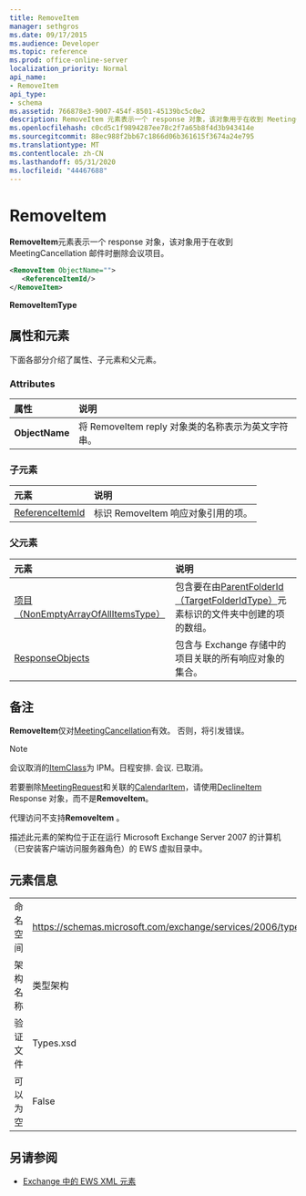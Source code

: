 ```yaml
---
title: RemoveItem
manager: sethgros
ms.date: 09/17/2015
ms.audience: Developer
ms.topic: reference
ms.prod: office-online-server
localization_priority: Normal
api_name:
- RemoveItem
api_type:
- schema
ms.assetid: 766878e3-9007-454f-8501-45139bc5c0e2
description: RemoveItem 元素表示一个 response 对象，该对象用于在收到 MeetingCancellation 邮件时删除会议项目。
ms.openlocfilehash: c0cd5c1f9894287ee78c2f7a65b8f4d3b943414e
ms.sourcegitcommit: 88ec988f2bb67c1866d06b361615f3674a24e795
ms.translationtype: MT
ms.contentlocale: zh-CN
ms.lasthandoff: 05/31/2020
ms.locfileid: "44467688"
---
```

# <a name="removeitem"></a>RemoveItem

**RemoveItem**元素表示一个 response 对象，该对象用于在收到 MeetingCancellation 邮件时删除会议项目。 
  
```xml
<RemoveItem ObjectName="">
   <ReferenceItemId/>
</RemoveItem>
```

 **RemoveItemType**
## <a name="attributes-and-elements"></a>属性和元素

下面各部分介绍了属性、子元素和父元素。
  
### <a name="attributes"></a>Attributes

|**属性**|**说明**|
|:-----|:-----|
|**ObjectName** <br/> |将 RemoveItem reply 对象类的名称表示为英文字符串。  <br/> |
   
### <a name="child-elements"></a>子元素

|**元素**|**说明**|
|:-----|:-----|
|[ReferenceItemId](referenceitemid.md) <br/> |标识 RemoveItem 响应对象引用的项。  <br/> |
   
### <a name="parent-elements"></a>父元素

|**元素**|**说明**|
|:-----|:-----|
|[项目（NonEmptyArrayOfAllItemsType）](items-nonemptyarrayofallitemstype.md) <br/> |包含要在由[ParentFolderId （TargetFolderIdType）](parentfolderid-targetfolderidtype.md)元素标识的文件夹中创建的项的数组。  <br/> |
|[ResponseObjects](responseobjects.md) <br/> |包含与 Exchange 存储中的项目关联的所有响应对象的集合。  <br/> |
   
## <a name="remarks"></a>备注

 **RemoveItem**仅对[MeetingCancellation](meetingcancellation.md)有效。 否则，将引发错误。
  
> [!NOTE]
> 会议取消的[ItemClass](itemclass.md)为 IPM。日程安排. 会议. 已取消。 
  
若要删除[MeetingRequest](meetingrequest.md)和关联的[CalendarItem](calendaritem.md)，请使用[DeclineItem](declineitem.md) Response 对象，而不是**RemoveItem**。
  
 代理访问不支持**RemoveItem** 。 
  
描述此元素的架构位于正在运行 Microsoft Exchange Server 2007 的计算机（已安装客户端访问服务器角色）的 EWS 虚拟目录中。
  
## <a name="element-information"></a>元素信息

|||
|:-----|:-----|
|命名空间  <br/> |https://schemas.microsoft.com/exchange/services/2006/types  <br/> |
|架构名称  <br/> |类型架构  <br/> |
|验证文件  <br/> |Types.xsd  <br/> |
|可以为空  <br/> |False  <br/> |
   
## <a name="see-also"></a>另请参阅



- [Exchange 中的 EWS XML 元素](ews-xml-elements-in-exchange.md)


